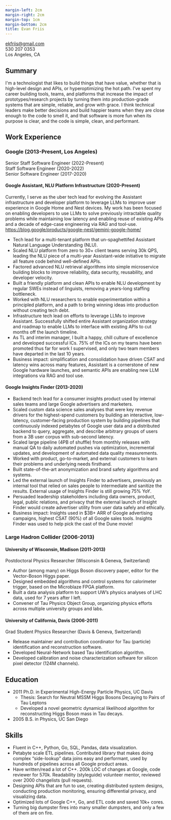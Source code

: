 ```yaml
---
margin-left: 2cm
margin-right: 2cm
margin-top: 1cm
margin-bottom: 2cm
title: Evan Friis
---
```


ekfriis@gmail.com  
530 207 0353  
Los Angeles, CA

## Summary

I'm a technologist that likes to build things that have value, whether that is high-level design and APIs, or hyperoptimizing the hot path. I’ve spent my career building tools, teams, and platforms that increase the impact of prototypes/research projects by turning them into production-grade systems that are simple, reliable, and grow with grace. I think technical leaders make better decisions and build happier teams when they are close enough to the code to smell it, and that software is more fun when its purpose is clear, and the code is simple, clean, and performant.

## Work Experience

### Google <span class="small-text">(2013-Present, Los Angeles)</span>

Senior Staff Software Engineer (2022-Present)  
Staff Software Engineer (2020-2022)  
Senior Software Engineer (2017-2020)

#### Google Assistant, NLU Platform Infrastructure <span class="small-text">(2020-Present)</span>

Currently, I serve as the uber tech lead for evolving the Assistant
infrastructure and developer platform to leverage LLMs to improve user
experience in Google Home and Nest devices. My work has been focused on enabling
developers to use LLMs to solve previously intractable quality problems while
maintaining low latency and enabling reuse of existing APIs and a decade of
edge-case engineering via RAG and tool-use.
https://blog.google/products/google-nest/gemini-google-home/

- Tech lead for a multi-tenant platform that un-spaghettifed Assistant Natural Language Understanding (NLU).
- Scaled NLU platform from zero to 30+ client teams serving 30k QPS, leading the NLU piece of a multi-year Assistant-wide initiative to migrate all feature code behind well-defined APIs.
- Factored advanced NLU retrieval algorithms into simple microservice building blocks to improve reliability, data security, reusability, and developer velocity.
- Built a friendly platform and clean APIs to enable NLU development by regular SWEs instead of linguists, removing a years-long staffing bottleneck.
- Worked with NLU researchers to enable experimentation within a principled platform, and a path to bring winning ideas into production without creating tech debt.
- Infrastructure tech lead on efforts to leverage LLMs to improve Assistant. Successfully shifted entire Assistant organization strategy and roadmap to enable LLMs to interface with existing APIs to cut months off the launch timeline.
- As TL and interim manager, I built a happy, chill culture of excellence and developed successful ICs. 75% of the ICs on my teams have been promoted thus far for work I supervised, and only two team members have departed in the last 10 years.
- Business impact: simplification and consolidation have driven CSAT and latency wins across many features, Assistant is a cornerstone of new Google hardware launches, and semantic APIs are enabling new LLM integrations via RAG and tool use.

#### Google Insights Finder <span class="small-text">(2013-2020)</span>

- Backend tech lead for a consumer insights product used by internal sales teams and large Google advertisers and marketers.
- Scaled custom data science sales analyses that were key revenue drivers for the highest-spend customers by building an interactive, low-latency, customer-facing production system by building pipelines that continuously indexed petabytes of Google user data and a distributed backend to query, aggregate, and describe arbitrary groups of users from a 3B user corpus with sub-second latency.
- Scaled large pipeline (4PB of shuffle) from monthly releases with manual QA to daily automated pushes via optimization, incremental updates, and development of automated data quality measurements.
- Worked with product, go-to-market, and external customers to learn their problems and underlying needs firsthand.
- Built state-of-the-art anonymization and brand safety algorithms and systems.
- Led the external launch of Insights Finder to advertisers, previously an internal tool that relied on sales people to intermediate and sanitize the results. External usage of Insights Finder is still growing 75% YoY.
- Persuaded leadership stakeholders including data owners, product, legal, public relations, and privacy that the external launch of Insight Finder would create advertiser utility from user data safely and ethically.
- Business impact: Insights used in $3B+ ARR of Google advertising campaigns, highest CSAT (90%) of all Google sales tools. Insights Finder was used to help pick the cast of the Dune movie!

### Large Hadron Collider <span class="small-text">(2006-2013)</span>

#### University of Wisconsin, Madison <span class="small-text">(2011-2013)</span>

Postdoctoral Physics Researcher (Wisconsin & Geneva, Switzerland)

- Author (among many) on Higgs Boson discovery paper, editor for the Vector-Boson Higgs paper.
- Designed embedded algorithms and control systems for calorimeter trigger, based on the Microblaze FPGA platform.
- Built a data analysis platform to support UW’s physics analyses of LHC data, used for 7 years after I left.
- Convener of Tau Physics Object Group, organizing physics efforts across multiple university groups and labs.

#### University of California, Davis <span class="small-text">(2006-2011)</span>

Grad Student Physics Researcher (Davis & Geneva, Switzerland)

- Release maintainer and contribution coordinator for Tau (particle) identification and reconstruction software.
- Developed Neural-Network based Tau identification algorithm.
- Developed calibration and noise characterization software for silicon pixel detector (124M channels).

## Education

- 2011 Ph.D. in Experimental High-Energy Particle Physics, UC Davis
  - Thesis: Search for Neutral MSSM Higgs Bosons Decaying to Pairs of Tau Leptons
  - Developed a novel geometric dynamical likelihood algorithm for reconstructing Higgs Boson mass in Tau decays.
- 2005 B.S. in Physics, UC San Diego

## Skills

- Fluent in C++, Python, Go, SQL, Pandas, data visualization.
- Petabyte scale ETL pipelines. Contributed library that makes doing complex “side-lookup” data joins easy and performant, used by hundreds of pipelines across all Google product areas.
- Have written/read a lot of C++. 200k LOC of changes at Google, code reviewer for 570k. Readability (styleguide) volunteer mentor, reviewed over 2000 changelists (pull requests).
- Designing APIs that are fun to use, creating distributed system designs, conducting production monitoring, ensuring differential privacy, and visualizing data.
- Optimized lots of Google C++, Go, and ETL code and saved 10k+ cores.
- Turning big dumpster fires into many smaller dumpsters, and only a few of them are on fire.
